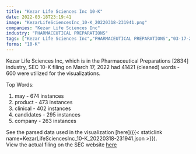 ```yaml
---
title: "Kezar Life Sciences Inc 10-K"
date: 2022-03-18T23:19:41
image: "KezarLifeSciencesInc_10-K_20220318-231941.png"
companies: "Kezar Life Sciences Inc"
industry: "PHARMACEUTICAL PREPARATIONS"
tags: ["Kezar Life Sciences Inc","PHARMACEUTICAL PREPARATIONS","03-17-2022","10-K"]
forms: "10-K"
---
```

Kezar Life Sciences Inc, which is in the Pharmaceutical Preparations [2834] industry, SEC 10-K filing on March 17, 2022 had 41421 (cleaned) words - 600 were utilized for the visualizations.

Top Words:
1. may - 674 instances
2. product - 473 instances
3. clinical - 402 instances
4. candidates - 295 instances
5. company - 263 instances


See the parsed data used in the visualization [here]({{< staticlink name=KezarLifeSciencesInc_10-K_20220318-231941.json >}}).  
View the actual filing on the SEC website [here](https://www.sec.gov/Archives/edgar/data/1645666/0000950170-22-004085.txt)